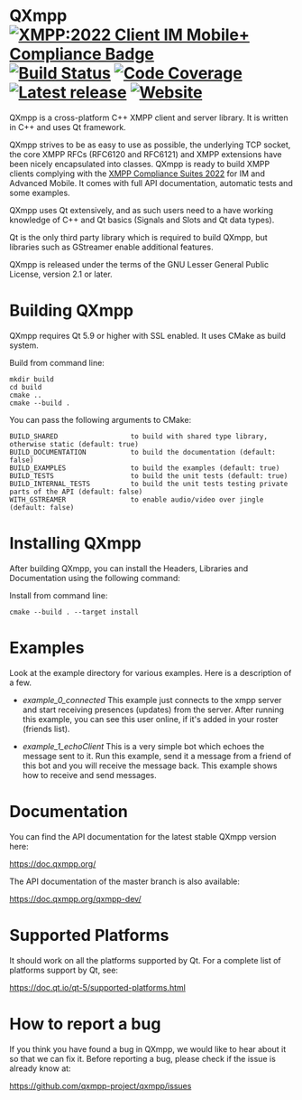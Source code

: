 <!--
SPDX-FileCopyrightText: 2009 Manjeet Dahiya <manjeetdahiya@gmail.com>

SPDX-License-Identifier: CC0-1.0
-->

# QXmpp [![XMPP:2022 Client IM Mobile+ Compliance Badge](https://img.shields.io/badge/XMPP%3A2022%20Client-Core%20IM%20Mobile%2B-green)][xmpp-compliance] [![Build Status](https://github.com/qxmpp-project/qxmpp/workflows/tests/badge.svg)](https://github.com/qxmpp-project/qxmpp/actions) [![Code Coverage](https://img.shields.io/codecov/c/github/qxmpp-project/qxmpp.svg)](https://codecov.io/gh/qxmpp-project/qxmpp) [![Latest release](https://img.shields.io/github/v/release/qxmpp-project/qxmpp)](https://github.com/qxmpp-project/qxmpp/releases/latest) [![Website](https://img.shields.io/website?down_message=offline&label=documentation&up_message=online&url=https%3A%2F%2Fdoc.qxmpp.org%2F)][qxmpp-doc]

QXmpp is a cross-platform C++ XMPP client and server library. It is written
in C++ and uses Qt framework.

QXmpp strives to be as easy to use as possible, the underlying TCP socket, the
core XMPP RFCs (RFC6120 and RFC6121) and XMPP extensions have been nicely
encapsulated into classes. QXmpp is ready to build XMPP clients complying with
the [XMPP Compliance Suites 2022][xmpp-compliance] for IM and Advanced Mobile.
It comes with full API documentation, automatic tests and some examples.

QXmpp uses Qt extensively, and as such users need to a have working knowledge of
C++ and Qt basics (Signals and Slots and Qt data types).

Qt is the only third party library which is required to build QXmpp, but
libraries such as GStreamer enable additional features.

QXmpp is released under the terms of the GNU Lesser General Public License,
version 2.1 or later.

Building QXmpp
==============

QXmpp requires Qt 5.9 or higher with SSL enabled.
It uses CMake as build system.

Build from command line:

    mkdir build
    cd build
    cmake ..
    cmake --build .

You can pass the following arguments to CMake:

    BUILD_SHARED                  to build with shared type library, otherwise static (default: true)
    BUILD_DOCUMENTATION           to build the documentation (default: false)
    BUILD_EXAMPLES                to build the examples (default: true)
    BUILD_TESTS                   to build the unit tests (default: true)
    BUILD_INTERNAL_TESTS          to build the unit tests testing private parts of the API (default: false)
    WITH_GSTREAMER                to enable audio/video over jingle (default: false)

Installing QXmpp
================

After building QXmpp, you can install the Headers, Libraries
and Documentation using the following command:

Install from command line:

    cmake --build . --target install

Examples
========

Look at the example directory for various examples. Here is a description of
a few.

* *example_0_connected*
This example just connects to the xmpp server and start receiving presences
(updates) from the server. After running this example, you can see this user
online, if it's added in your roster (friends list).

* *example_1_echoClient*
This is a very simple bot which echoes the message sent to it. Run this
example, send it a message from a friend of this bot and you will
receive the message back. This example shows how to receive and send messages.

Documentation
=============

You can find the API documentation for the latest stable QXmpp version here:

https://doc.qxmpp.org/

The API documentation of the master branch is also available:

https://doc.qxmpp.org/qxmpp-dev/

Supported Platforms
===================

It should work on all the platforms supported by Qt. For a complete list of
platforms support by Qt, see:

https://doc.qt.io/qt-5/supported-platforms.html

How to report a bug
===================

If you think you have found a bug in QXmpp, we would like to hear about
it so that we can fix it. Before reporting a bug, please check if the issue
is already know at:

https://github.com/qxmpp-project/qxmpp/issues

[xmpp-compliance]: https://xmpp.org/extensions/xep-0459.html
[qxmpp-doc]: https://doc.qxmpp.org/
